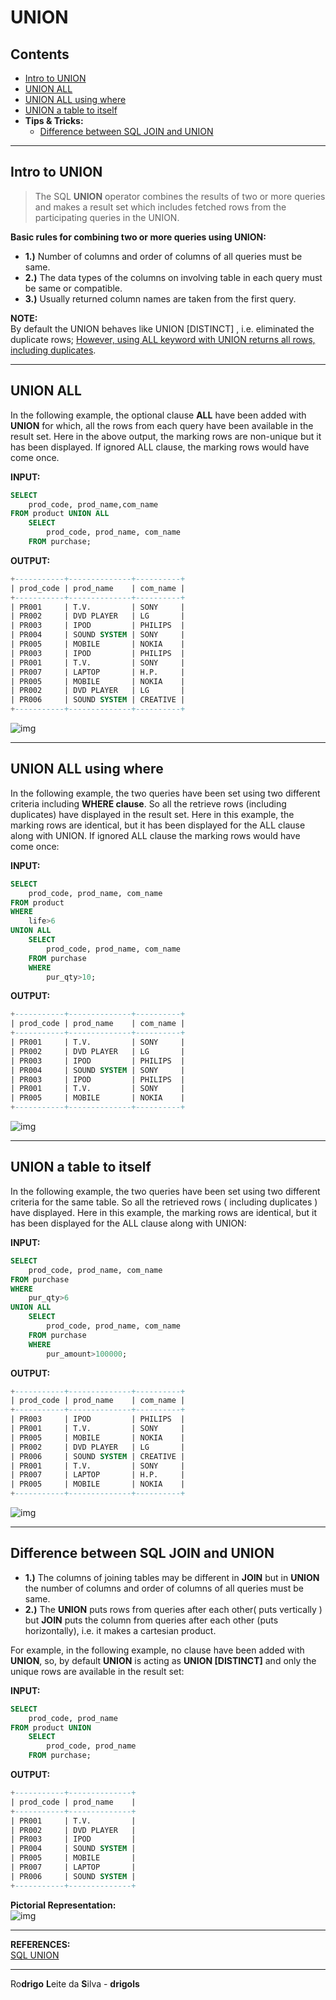# UNION

## Contents

 - [Intro to UNION](#intro)
 - [UNION ALL](#union-all)
 - [UNION ALL using where](#union-where)
 - [UNION a table to itself](#itself)
 - **Tips & Tricks:**
   - [Difference between SQL JOIN and UNION](#join-vs-union)

---

<div id="intro"></div>

## Intro to UNION

> The SQL **UNION** operator combines the results of two or more queries and makes a result set which includes fetched rows from the participating queries in the UNION.

**Basic rules for combining two or more queries using UNION:**
 - **1.)** Number of columns and order of columns of all queries must be same.
 - **2.)** The data types of the columns on involving table in each query must be same or compatible.
 - **3.)** Usually returned column names are taken from the first query.

**NOTE:**  
By default the UNION behaves like UNION [DISTINCT] , i.e. eliminated the duplicate rows; <u>However, using ALL keyword with UNION returns all rows, including duplicates</u>.

---

<div id="union-all"></div>

## UNION ALL

In the following example, the optional clause **ALL** have been added with **UNION** for which, all the rows from each query have been available in the result set. Here in the above output, the marking rows are non-unique but it has been displayed. If ignored ALL clause, the marking rows would have come once.

**INPUT:**  
```sql
SELECT
    prod_code, prod_name,com_name
FROM product UNION ALL
    SELECT
        prod_code, prod_name, com_name
    FROM purchase;
```

**OUTPUT:**  
```sql
+-----------+--------------+----------+
| prod_code | prod_name    | com_name |
+-----------+--------------+----------+
| PR001     | T.V.         | SONY     |
| PR002     | DVD PLAYER   | LG       |
| PR003     | IPOD         | PHILIPS  |
| PR004     | SOUND SYSTEM | SONY     |
| PR005     | MOBILE       | NOKIA    |
| PR003     | IPOD         | PHILIPS  |
| PR001     | T.V.         | SONY     |
| PR007     | LAPTOP       | H.P.     |
| PR005     | MOBILE       | NOKIA    |
| PR002     | DVD PLAYER   | LG       |
| PR006     | SOUND SYSTEM | CREATIVE |
+-----------+--------------+----------+
```

![img](images/sql-union-all-example.gif)  

---

<div id="union-where"></div>

## UNION ALL using where

In the following example, the two queries have been set using two different criteria including **WHERE clause**. So all the retrieve rows (including duplicates) have displayed in the result set. Here in this example, the marking rows are identical, but it has been displayed for the ALL clause along with UNION. If ignored ALL clause the marking rows would have come once:

**INPUT:**  
```sql
SELECT
    prod_code, prod_name, com_name
FROM product 
WHERE
    life>6
UNION ALL
    SELECT
        prod_code, prod_name, com_name
    FROM purchase
    WHERE
        pur_qty>10;
```

**OUTPUT:**  
```sql
+-----------+--------------+----------+
| prod_code | prod_name    | com_name |
+-----------+--------------+----------+
| PR001     | T.V.         | SONY     |
| PR002     | DVD PLAYER   | LG       |
| PR003     | IPOD         | PHILIPS  |
| PR004     | SOUND SYSTEM | SONY     |
| PR003     | IPOD         | PHILIPS  |
| PR001     | T.V.         | SONY     |
| PR005     | MOBILE       | NOKIA    |
+-----------+--------------+----------+
```

![img](images/sql-union-all-where-example.gif)  

---

<div id="itself"></div>

## UNION a table to itself

In the following example, the two queries have been set using two different criteria for the same table. So all the retrieved rows ( including duplicates ) have displayed. Here in this example, the marking rows are identical, but it has been displayed for the ALL clause along with UNION:

**INPUT:**  
```sql
SELECT
    prod_code, prod_name, com_name
FROM purchase
WHERE
    pur_qty>6
UNION ALL
    SELECT
        prod_code, prod_name, com_name
    FROM purchase
    WHERE
        pur_amount>100000;
```

**OUTPUT:**  
```sql
+-----------+--------------+----------+
| prod_code | prod_name    | com_name |
+-----------+--------------+----------+
| PR003     | IPOD         | PHILIPS  |
| PR001     | T.V.         | SONY     |
| PR005     | MOBILE       | NOKIA    |
| PR002     | DVD PLAYER   | LG       |
| PR006     | SOUND SYSTEM | CREATIVE |
| PR001     | T.V.         | SONY     |
| PR007     | LAPTOP       | H.P.     |
| PR005     | MOBILE       | NOKIA    |
+-----------+--------------+----------+
```

![img](images/sql-union-a-table-itself-example1.gif)  

---

<div id="join-vs-union"></div>

## Difference between SQL JOIN and UNION

 - **1.)** The columns of joining tables may be different in **JOIN** but in **UNION** the number of columns and order of columns of all queries must be same.
 - **2.)** The **UNION** puts rows from queries after each other( puts vertically ) but **JOIN** puts the column from queries after each other (puts horizontally), i.e. it makes a cartesian product.

For example, in the following example, no clause have been added with **UNION**, so, by default **UNION** is acting as **UNION [DISTINCT]** and only the unique rows are available in the result set:

**INPUT:**  
```sql
SELECT
    prod_code, prod_name
FROM product UNION
    SELECT
        prod_code, prod_name
    FROM purchase;
```

**OUTPUT:**  
```sql
+-----------+--------------+
| prod_code | prod_name    |
+-----------+--------------+
| PR001     | T.V.         |
| PR002     | DVD PLAYER   |
| PR003     | IPOD         |
| PR004     | SOUND SYSTEM |
| PR005     | MOBILE       |
| PR007     | LAPTOP       |
| PR006     | SOUND SYSTEM |
+-----------+--------------+
```

**Pictorial Representation:**  
![img](images/pictorial-representation-of-union.png)  

---

**REFERENCES:**  
[SQL UNION](https://www.w3resource.com/sql/sql-union.php)  

---

Ro**drigo** **L**eite da **S**ilva - **drigols**
